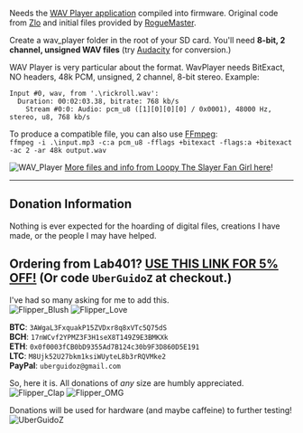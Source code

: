 Needs the [WAV Player application](https://github.com/flipperdevices/flipperzero-firmware/tree/zlo/wav-player/applications/wav_player) compiled into firmware. Original code from [Zlo](https://github.com/flipperdevices/flipperzero-firmware/tree/zlo/wav-player) and initial files provided by [RogueMaster](https://github.com/RogueMaster).

Create a wav_player folder in the root of your SD card. You'll need **8-bit, 2 channel, unsigned WAV files** (try [Audacity](https://www.audacityteam.org/) for conversion.)

WAV Player is very particular about the format. WavPlayer needs BitExact, NO headers, 48k PCM, unsigned, 2 channel, 8-bit stereo. Example:

`Input #0, wav, from '.\rickroll.wav':`<br>
`  Duration: 00:02:03.38, bitrate: 768 kb/s`<br>
`    Stream #0:0: Audio: pcm_u8 ([1][0][0][0] / 0x0001), 48000 Hz, stereo, u8, 768 kb/s`

To produce a compatible file, you can also use [FFmpeg](https://ffmpeg.org/):<br>
`ffmpeg -i .\input.mp3 -c:a pcm_u8 -fflags +bitexact -flags:a +bitexact -ac 2 -ar 48k output.wav`

![WAV_Player](https://user-images.githubusercontent.com/57457139/218230626-8f8e2ad7-f2d5-493d-a2ff-5876ad83d979.PNG)
[More files and info from Loopy The Slayer Fan Girl here](https://github.com/LoopyTheSlayerFanGirl/flipper-wav-songs)!

-----

## Donation Information

Nothing is ever expected for the hoarding of digital files, creations I have made, or the people I may have helped.

## Ordering from Lab401? [USE THIS LINK FOR 5% OFF!](https://lab401.com/r?id=vsmgoc) (Or code `UberGuidoZ` at checkout.)

I've had so many asking for me to add this.<br>
![Flipper_Blush](https://user-images.githubusercontent.com/57457139/183561666-4424a3cc-679b-4016-a368-24f7e7ad0a88.jpg) ![Flipper_Love](https://user-images.githubusercontent.com/57457139/183561692-381d37bd-264f-4c88-8877-e58d60d9be6e.jpg)

**BTC**: `3AWgaL3FxquakP15ZVDxr8q8xVTc5Q75dS`<br>
**BCH**: `17nWCvf2YPMZ3F3H1seX8T149Z9E3BMKXk`<br>
**ETH**: `0x0f0003fCB0bD9355Ad7B124c30b9F3D860D5E191`<br>
**LTC**: `M8Ujk52U27bkm1ksiWUyteL8b3rRQVMke2`<br>
**PayPal**: `uberguidoz@gmail.com`

So, here it is. All donations of *any* size are humbly appreciated.<br>
![Flipper_Clap](https://user-images.githubusercontent.com/57457139/183561789-2e853ede-8ef7-41e8-a67c-716225177e5d.jpg) ![Flipper_OMG](https://user-images.githubusercontent.com/57457139/183561787-e21bdc1e-b316-4e67-b327-5129503d0313.jpg)

Donations will be used for hardware (and maybe caffeine) to further testing!<br>
![UberGuidoZ](https://cdn.discordapp.com/emojis/1000632669622767686.gif)
